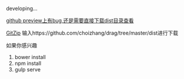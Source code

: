 <!--要写保存才能预览功能,需要保存时发送请求到后台生成页面(地址前后端都知道).然后点击预览查看指定页面即可-->

<!--给组件绑定js,需要根据组件的id去给script标签加入标识,这样方便修改和删除-->

developing...

[github preview上有bug,还是需要直接下载dist目录查看](https://htmlpreview.github.io/?https://github.com/choizhang/drag/blob/master/dist/index.html)

[GitZip](http://kinolien.github.io/gitzip/)
输入https://github.com/choizhang/drag/tree/master/dist进行下载


如果你感兴趣

1. bower install
2. npm install
3. gulp serve


<!--bower install-->

<!--npm install-->

<!--gulp serve-->
